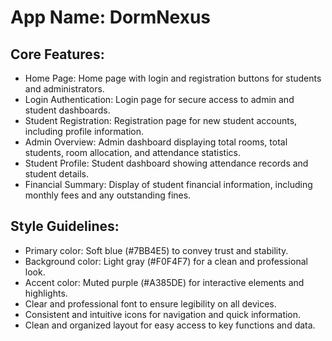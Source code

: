 # **App Name**: DormNexus

## Core Features:

- Home Page: Home page with login and registration buttons for students and administrators.
- Login Authentication: Login page for secure access to admin and student dashboards.
- Student Registration: Registration page for new student accounts, including profile information.
- Admin Overview: Admin dashboard displaying total rooms, total students, room allocation, and attendance statistics.
- Student Profile: Student dashboard showing attendance records and student details.
- Financial Summary: Display of student financial information, including monthly fees and any outstanding fines.

## Style Guidelines:

- Primary color: Soft blue (#7BB4E5) to convey trust and stability.
- Background color: Light gray (#F0F4F7) for a clean and professional look.
- Accent color: Muted purple (#A385DE) for interactive elements and highlights.
- Clear and professional font to ensure legibility on all devices.
- Consistent and intuitive icons for navigation and quick information.
- Clean and organized layout for easy access to key functions and data.